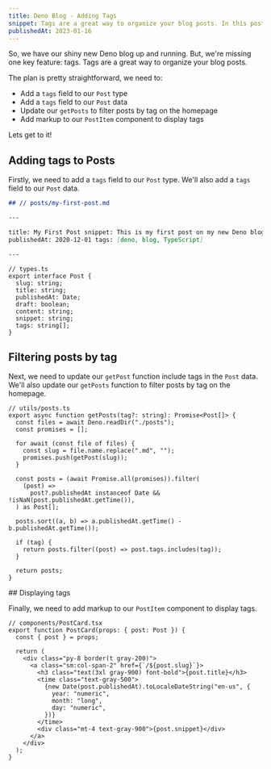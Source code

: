 ```yaml
---
title: Deno Blog - Adding Tags
snippet: Tags are a great way to organize your blog posts. In this post, we'll add tags to our blog.
publishedAt: 2023-01-16
---
```


So, we have our shiny new Deno blog up and running. But, we're missing one key
feature: tags. Tags are a great way to organize your blog posts.

The plan is pretty straightforward, we need to:

- Add a `tags` field to our `Post` type
- Add a `tags` field to our `Post` data
- Update our `getPosts` to filter posts by tag on the homepage
- Add markup to our `PostItem` component to display tags

Lets get to it!

## Adding tags to Posts

Firstly, we need to add a `tags` field to our `Post` type. We'll also add a
`tags` field to our `Post` data.

```md
## // posts/my-first-post.md

---

title: My First Post snippet: This is my first post on my new Deno blog.
publishedAt: 2020-12-01 tags: [deno, blog, TypeScript]

---
```

```tsx
// types.ts
export interface Post {
  slug: string;
  title: string;
  publishedAt: Date;
  draft: boolean;
  content: string;
  snippet: string;
  tags: string[];
}
```

## Filtering posts by tag

Next, we need to update our `getPost` function include tags in the `Post` data.
We'll also update our `getPosts` function to filter posts by tag on the
homepage.

```tsx
// utils/posts.ts
export async function getPosts(tag?: string): Promise<Post[]> {
  const files = await Deno.readDir("./posts");
  const promises = [];

  for await (const file of files) {
    const slug = file.name.replace(".md", "");
    promises.push(getPost(slug));
  }

  const posts = (await Promise.all(promises)).filter(
    (post) =>
      post?.publishedAt instanceof Date && !isNaN(post.publishedAt.getTime()),
  ) as Post[];

  posts.sort((a, b) => a.publishedAt.getTime() - b.publishedAt.getTime());

  if (tag) {
    return posts.filter((post) => post.tags.includes(tag));
  }

  return posts;
}
```

## Displaying tags

Finally, we need to add markup to our `PostItem` component to display tags.

```tsx
// components/PostCard.tsx
export function PostCard(props: { post: Post }) {
  const { post } = props;

  return (
    <div class="py-8 border(t gray-200)">
      <a class="sm:col-span-2" href={`/${post.slug}`}>
        <h3 class="text(3xl gray-900) font-bold">{post.title}</h3>
        <time class="text-gray-500">
          {new Date(post.publishedAt).toLocaleDateString("en-us", {
            year: "numeric",
            month: "long",
            day: "numeric",
          })}
        </time>
        <div class="mt-4 text-gray-900">{post.snippet}</div>
      </a>
    </div>
  );
}
```
